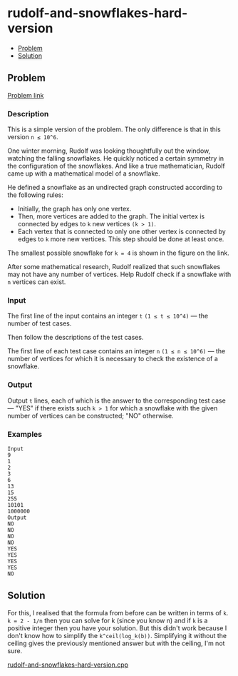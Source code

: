 # rudolf-and-snowflakes-hard-version
- [Problem](#problem)
- [Solution](#solution)

## Problem
[Problem link](https://codeforces.com/contest/1846/problem/E2)

### Description
This is a simple version of the problem. The only difference is that in this version `n ≤ 10^6`.

One winter morning, Rudolf was looking thoughtfully out the window, watching the falling snowflakes. He quickly noticed a certain symmetry in the configuration of the snowflakes. And like a true mathematician, Rudolf came up with a mathematical model of a snowflake.

He defined a snowflake as an undirected graph constructed according to the following rules:
- Initially, the graph has only one vertex.
- Then, more vertices are added to the graph. The initial vertex is connected by edges to `k` new vertices `(k > 1)`.
- Each vertex that is connected to only one other vertex is connected by edges to `k` more new vertices. This step should be done at least once. 

The smallest possible snowflake for `k = 4` is shown in the figure on the link.

After some mathematical research, Rudolf realized that such snowflakes may not have any number of vertices. Help Rudolf check if a snowflake with `n` vertices can exist.
    
### Input
The first line of the input contains an integer `t` `(1 ≤ t ≤ 10^4)` — the number of test cases.

Then follow the descriptions of the test cases.

The first line of each test case contains an integer `n` `(1 ≤ n ≤ 10^6)` — the number of vertices for which it is necessary to check the existence of a snowflake.

### Output
Output `t` lines, each of which is the answer to the corresponding test case — "YES" if there exists such `k > 1` for which a snowflake with the given number of vertices can be constructed; "NO" otherwise.

### Examples
```
Input
9
1
2
3
6
13
15
255
10101
1000000
Output
NO
NO
NO
NO
YES
YES
YES
YES
NO
```

## Solution

For this, I realised that the formula from before can be written in terms of `k`.
`k = 2 - 1/n` then you can solve for k (since you know n) and if `k` is a positive integer then you have your solution. But this didn't work because I don't know how to simplify the `k^ceil(log_k(b))`. Simplifying it without the ceiling gives the previously mentioned answer but with the ceiling, I'm not sure.  

[rudolf-and-snowflakes-hard-version.cpp](rudolf-and-snowflakes-hard-version.cpp)